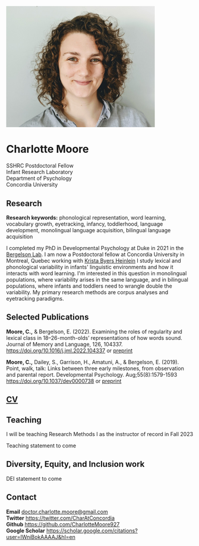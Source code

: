 <img src="headshot.png" width="400">

# Charlotte Moore
SSHRC Postdoctoral Fellow  
Infant Research Laboratory  
Department of Psychology  
Concordia University  

## Research
**Research keywords:** phonological representation, word learning, vocabulary growth, eyetracking, infancy, toddlerhood, language development, monolingual language acquisition, bilingual language acquisition  

I completed my PhD in Developmental Psychology at Duke in 2021 in the [Bergelson Lab](https://bergelsonlab.com/). I am now a Postdoctoral fellow at Concordia University in Montreal, Quebec working with [Krista Byers Heinlein](http://infantresearch.ca/) I study lexical and phonological variability in infants' linguistic environments and how it interacts with word learning. I'm interested in this question in monolingual populations, where variability arises in the same language, and in bilingual populations, where infants and toddlers need to wrangle double the variability. My primary research methods are corpus analyses and eyetracking paradigms.  

## Selected Publications
**Moore, C.,** & Bergelson, E. (2022). Examining the roles of regularity and lexical class in 18–26-month-olds’ representations of how words sound. Journal of Memory and Language, 126, 104337. https://doi.org/10.1016/j.jml.2022.104337 or [preprint](https://osf.io/kp7tv/)

**Moore, C.,** Dailey, S., Garrison, H., Amatuni, A., & Bergelson, E. (2019). Point, walk, talk: Links between three early milestones, from observation and parental report. Developmental Psychology. Aug;55(8):1579-1593 https://doi.org/10.1037/dev0000738 or [preprint](https://psyarxiv.com/g6q5u/)


## [CV](https://docs.google.com/document/d/1q2ZeBqlncm5O53nNYxXzpo_KPz0n9zThNp7hKoElEtk/edit?usp=sharing)

## Teaching
I will be teaching Research Methods I as the instructor of record in Fall 2023

Teaching statement to come

## Diversity, Equity, and Inclusion work
DEI statement to come

## Contact
**Email** doctor.charlotte.moore@gmail.com  
**Twitter** https://twitter.com/CharAtConcordia  
**Github** https://github.com/CharlotteMoore927  
**Google Scholar** https://scholar.google.com/citations?user=IWniBokAAAAJ&hl=en
